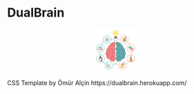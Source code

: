 # DualBrain 
<p align="center">
  <img src="https://github.com/omurthy/dualbrain/blob/master/img/brain.png" width="100" title="DualBrain"> 
</p>
CSS Template by Ömür Alçin
https://dualbrain.herokuapp.com/